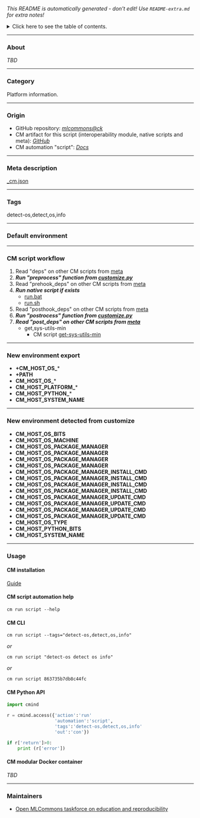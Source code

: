 *This README is automatically generated - don't edit! Use `README-extra.md` for extra notes!*

<details>
<summary>Click here to see the table of contents.</summary>

* [About](#about)
* [Category](#category)
* [Origin](#origin)
* [Meta description](#meta-description)
* [Tags](#tags)
* [Default environment](#default-environment)
* [CM script workflow](#cm-script-workflow)
* [New environment export](#new-environment-export)
* [New environment detected from customize](#new-environment-detected-from-customize)
* [Usage](#usage)
  * [ CM installation](#cm-installation)
  * [ CM script automation help](#cm-script-automation-help)
  * [ CM CLI](#cm-cli)
  * [ CM Python API](#cm-python-api)
  * [ CM modular Docker container](#cm-modular-docker-container)
* [Maintainers](#maintainers)

</details>

___
### About

*TBD*
___
### Category

Platform information.
___
### Origin

* GitHub repository: *[mlcommons@ck](https://github.com/mlcommons/ck/tree/master/cm-mlops)*
* CM artifact for this script (interoperability module, native scripts and meta): *[GitHub](https://github.com/mlcommons/ck/tree/master/cm-mlops/script/detect-os)*
* CM automation "script": *[Docs](https://github.com/octoml/ck/blob/master/docs/list_of_automations.md#script)*

___
### Meta description
[_cm.json](_cm.json)

___
### Tags
detect-os,detect,os,info

___
### Default environment

___
### CM script workflow

  1. Read "deps" on other CM scripts from [meta](https://github.com/mlcommons/ck/tree/master/cm-mlops/script/detect-os/_cm.json)
  1. ***Run "preprocess" function from [customize.py](https://github.com/mlcommons/ck/tree/master/cm-mlops/script/detect-os/customize.py)***
  1. Read "prehook_deps" on other CM scripts from [meta](https://github.com/mlcommons/ck/tree/master/cm-mlops/script/detect-os/_cm.json)
  1. ***Run native script if exists***
     * [run.bat](https://github.com/mlcommons/ck/tree/master/cm-mlops/script/detect-os/run.bat)
     * [run.sh](https://github.com/mlcommons/ck/tree/master/cm-mlops/script/detect-os/run.sh)
  1. Read "posthook_deps" on other CM scripts from [meta](https://github.com/mlcommons/ck/tree/master/cm-mlops/script/detect-os/_cm.json)
  1. ***Run "postrocess" function from [customize.py](https://github.com/mlcommons/ck/tree/master/cm-mlops/script/detect-os/customize.py)***
  1. ***Read "post_deps" on other CM scripts from [meta](https://github.com/mlcommons/ck/tree/master/cm-mlops/script/detect-os/_cm.json)***
     * get,sys-utils-min
       - CM script [get-sys-utils-min](https://github.com/mlcommons/ck/tree/master/cm-mlops/script/get-sys-utils-min)
___
### New environment export

* **+CM_HOST_OS_***
* **+PATH**
* **CM_HOST_OS_***
* **CM_HOST_PLATFORM_***
* **CM_HOST_PYTHON_***
* **CM_HOST_SYSTEM_NAME**
___
### New environment detected from customize

* **CM_HOST_OS_BITS**
* **CM_HOST_OS_MACHINE**
* **CM_HOST_OS_PACKAGE_MANAGER**
* **CM_HOST_OS_PACKAGE_MANAGER**
* **CM_HOST_OS_PACKAGE_MANAGER**
* **CM_HOST_OS_PACKAGE_MANAGER**
* **CM_HOST_OS_PACKAGE_MANAGER_INSTALL_CMD**
* **CM_HOST_OS_PACKAGE_MANAGER_INSTALL_CMD**
* **CM_HOST_OS_PACKAGE_MANAGER_INSTALL_CMD**
* **CM_HOST_OS_PACKAGE_MANAGER_INSTALL_CMD**
* **CM_HOST_OS_PACKAGE_MANAGER_UPDATE_CMD**
* **CM_HOST_OS_PACKAGE_MANAGER_UPDATE_CMD**
* **CM_HOST_OS_PACKAGE_MANAGER_UPDATE_CMD**
* **CM_HOST_OS_PACKAGE_MANAGER_UPDATE_CMD**
* **CM_HOST_OS_TYPE**
* **CM_HOST_PYTHON_BITS**
* **CM_HOST_SYSTEM_NAME**
___
### Usage

#### CM installation
[Guide](https://github.com/mlcommons/ck/blob/master/docs/installation.md)

#### CM script automation help
```cm run script --help```

#### CM CLI
`cm run script --tags="detect-os,detect,os,info"`

*or*

`cm run script "detect-os detect os info"`

*or*

`cm run script 863735b7db8c44fc`

#### CM Python API

```python
import cmind

r = cmind.access({'action':'run'
                  'automation':'script',
                  'tags':'detect-os,detect,os,info'
                  'out':'con'})

if r['return']>0:
    print (r['error'])
```

#### CM modular Docker container
*TBD*
___
### Maintainers

* [Open MLCommons taskforce on education and reproducibility](https://github.com/mlcommons/ck/blob/master/docs/mlperf-education-workgroup.md)